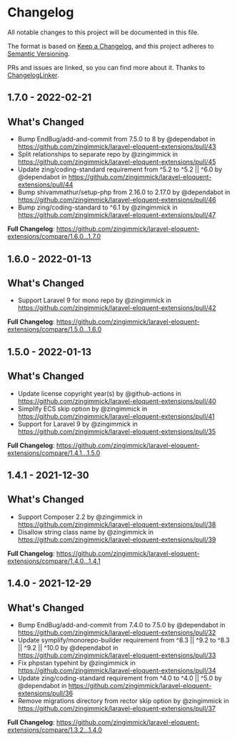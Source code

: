 # Changelog

All notable changes to this project will be documented in this file.

The format is based on [Keep a Changelog](https://keepachangelog.com/en/1.0.0/),
and this project adheres to [Semantic Versioning](https://semver.org/spec/v2.0.0.html).

PRs and issues are linked, so you can find more about it. Thanks to [ChangelogLinker](https://github.com/Symplify/ChangelogLinker).

<!-- changelog-linker -->
## 1.7.0 - 2022-02-21

## What's Changed

- Bump EndBug/add-and-commit from 7.5.0 to 8 by @dependabot in https://github.com/zingimmick/laravel-eloquent-extensions/pull/43
- Split relationships to separate repo by @zingimmick in https://github.com/zingimmick/laravel-eloquent-extensions/pull/45
- Update zing/coding-standard requirement from ^5.2 to ^5.2 || ^6.0 by @dependabot in https://github.com/zingimmick/laravel-eloquent-extensions/pull/44
- Bump shivammathur/setup-php from 2.16.0 to 2.17.0 by @dependabot in https://github.com/zingimmick/laravel-eloquent-extensions/pull/46
- Bump zing/coding-standard to ^6.1 by @zingimmick in https://github.com/zingimmick/laravel-eloquent-extensions/pull/47

**Full Changelog**: https://github.com/zingimmick/laravel-eloquent-extensions/compare/1.6.0...1.7.0

## 1.6.0 - 2022-01-13

## What's Changed

- Support Laravel 9 for mono repo by @zingimmick in https://github.com/zingimmick/laravel-eloquent-extensions/pull/42

**Full Changelog**: https://github.com/zingimmick/laravel-eloquent-extensions/compare/1.5.0...1.6.0

## 1.5.0 - 2022-01-13

## What's Changed

- Update license copyright year(s) by @github-actions in https://github.com/zingimmick/laravel-eloquent-extensions/pull/40
- Simplify ECS skip option by @zingimmick in https://github.com/zingimmick/laravel-eloquent-extensions/pull/41
- Support for Laravel 9 by @zingimmick in https://github.com/zingimmick/laravel-eloquent-extensions/pull/35

**Full Changelog**: https://github.com/zingimmick/laravel-eloquent-extensions/compare/1.4.1...1.5.0

## 1.4.1 - 2021-12-30

## What's Changed

- Support Composer 2.2 by @zingimmick in https://github.com/zingimmick/laravel-eloquent-extensions/pull/38
- Disallow string class name by @zingimmick in https://github.com/zingimmick/laravel-eloquent-extensions/pull/39

**Full Changelog**: https://github.com/zingimmick/laravel-eloquent-extensions/compare/1.4.0...1.4.1

## 1.4.0 - 2021-12-29

## What's Changed

- Bump EndBug/add-and-commit from 7.4.0 to 7.5.0 by @dependabot in https://github.com/zingimmick/laravel-eloquent-extensions/pull/32
- Update symplify/monorepo-builder requirement from ^8.3 || ^9.2 to ^8.3 || ^9.2 || ^10.0 by @dependabot in https://github.com/zingimmick/laravel-eloquent-extensions/pull/33
- Fix phpstan typehint by @zingimmick in https://github.com/zingimmick/laravel-eloquent-extensions/pull/34
- Update zing/coding-standard requirement from ^4.0 to ^4.0 || ^5.0 by @dependabot in https://github.com/zingimmick/laravel-eloquent-extensions/pull/36
- Remove migrations directory from rector skip option by @zingimmick in https://github.com/zingimmick/laravel-eloquent-extensions/pull/37

**Full Changelog**: https://github.com/zingimmick/laravel-eloquent-extensions/compare/1.3.2...1.4.0
